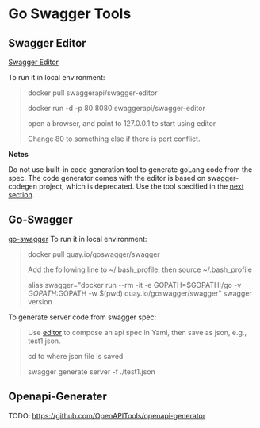 # Go Swagger Tools

## Swagger Editor
[Swagger Editor](https://github.com/swagger-api/swagger-editor)

To run it in local environment:
> docker pull swaggerapi/swagger-editor
>
> docker run -d -p 80:8080 swaggerapi/swagger-editor
>
> open a browser, and point to 127.0.0.1 to start using editor
>
> Change 80 to something else if there is port conflict.

**Notes**

Do not use built-in code generation tool to generate goLang code from the spec. The code generator comes with the editor is based on swagger-codegen project, which is deprecated. Use the tool specified in the [next section](#go-swagger).

## Go-Swagger
[go-swagger](https://github.com/go-swagger/go-swagger)
To run it in local environment:
> docker pull quay.io/goswagger/swagger
>
> Add the following line to ~/.bash_profile, then source ~/.bash_profile
>
> alias swagger="docker run --rm -it -e GOPATH=$GOPATH:/go -v $GOPATH:$GOPATH -w $(pwd) quay.io/goswagger/swagger" 
> swagger version

To generate server code from swagger spec:
> Use [editor](#swagger-editor) to compose an api spec in Yaml, then save as json, e.g., test1.json.
>
> cd to where json file is saved
>
> swagger generate server -f ./test1.json 



## Openapi-Generater
TODO: https://github.com/OpenAPITools/openapi-generator
